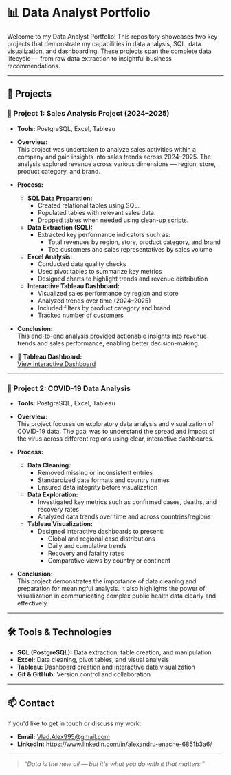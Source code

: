 # 📊 Data Analyst Portfolio

Welcome to my Data Analyst Portfolio! This repository showcases two key projects that demonstrate my capabilities in data analysis, SQL, data visualization, and dashboarding. These projects span the complete data lifecycle — from raw data extraction to insightful business recommendations.

---

## 🚀 Projects

### 📁 Project 1: Sales Analysis Project (2024–2025)
- **Tools:** PostgreSQL, Excel, Tableau
- **Overview:**  
  This project was undertaken to analyze sales activities within a company and gain insights into sales trends across 2024–2025. The analysis explored revenue across various dimensions — region, store, product category, and brand.

- **Process:**
  - **SQL Data Preparation:**
    - Created relational tables using SQL.
    - Populated tables with relevant sales data.
    - Dropped tables when needed using clean-up scripts.
  - **Data Extraction (SQL):**
    - Extracted key performance indicators such as:
      - Total revenues by region, store, product category, and brand
      - Top customers and sales representatives by sales volume
  - **Excel Analysis:**
    - Conducted data quality checks
    - Used pivot tables to summarize key metrics
    - Designed charts to highlight trends and revenue distribution
  - **Interactive Tableau Dashboard:**
    - Visualized sales performance by region and store
    - Analyzed trends over time (2024–2025)
    - Included filters by product category and brand
    - Tracked number of customers

- **Conclusion:**  
  This end-to-end analysis provided actionable insights into revenue trends and sales performance, enabling better decision-making.

- 🔗 **Tableau Dashboard:**  
  [View Interactive Dashboard](https://public.tableau.com/app/profile/alexandru.enache8360/viz/shared/B3DDG2FYS)

---

### 📁 Project 2: COVID-19 Data Analysis

- **Tools:** PostgreSQL, Excel, Tableau
- **Overview:**  
  This project focuses on exploratory data analysis and visualization of COVID-19 data. The goal was to understand the spread and impact of the virus across different regions using clear, interactive dashboards.

- **Process:**
  - **Data Cleaning:**
    - Removed missing or inconsistent entries
    - Standardized date formats and country names
    - Ensured data integrity before visualization
  - **Data Exploration:**
    - Investigated key metrics such as confirmed cases, deaths, and recovery rates
    - Analyzed data trends over time and across countries/regions
  - **Tableau Visualization:**
    - Designed interactive dashboards to present:
      - Global and regional case distributions
      - Daily and cumulative trends
      - Recovery and fatality rates
      - Comparative views by country or continent

- **Conclusion:**  
  This project demonstrates the importance of data cleaning and preparation for meaningful analysis. It also highlights the power of visualization in communicating complex public health data clearly and effectively.


---

## 🛠️ Tools & Technologies

- **SQL (PostgreSQL):** Data extraction, table creation, and manipulation
- **Excel:** Data cleaning, pivot tables, and visual analysis
- **Tableau:** Dashboard creation and interactive data visualization
- **Git & GitHub:** Version control and collaboration

---

## 📫 Contact

If you'd like to get in touch or discuss my work:
- **Email:** Vlad.Alex995@gmail.com
- **LinkedIn:** https://www.linkedin.com/in/alexandru-enache-6851b3a6/

---

> *“Data is the new oil — but it's what you do with it that matters.”*
